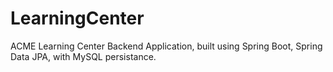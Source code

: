 # LearningCenter
ACME Learning Center Backend Application, built using Spring Boot, Spring Data JPA, with MySQL persistance.
